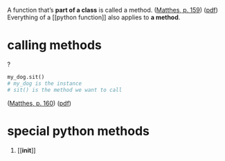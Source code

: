 A function that’s **part of a class** is called a method. ([Matthes, p. 159](zotero://select/library/items/SSLQAI3E)) ([pdf](zotero://open-pdf/library/items/D9X5UPWD?page=197&annotation=YY7UIWWP)) Everything of a [[python function]] also applies to **a method**.  <!--SR:!2023-03-15,3,250!2023-03-16,3,250-->

# calling methods 
?
```python 
my_dog.sit() 
# my_dog is the instance 
# sit() is the method we want to call 
```
([Matthes, p. 160](zotero://select/library/items/SSLQAI3E)) ([pdf](zotero://open-pdf/library/items/D9X5UPWD?page=198&annotation=FFABUMPV))
# special python methods 
1. [[__init__]] <!--SR:!2023-03-15,3,250-->
